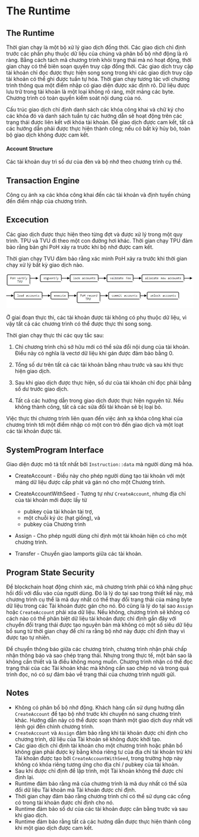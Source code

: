 # The Runtime

## The Runtime

Thời gian chạy là một bộ xử lý giao dịch đồng thời. Các giao dịch chỉ định trước các phần phụ thuộc dữ liệu của chúng và phân bổ bộ nhớ động là rõ ràng. Bằng cách tách mã chương trình khỏi trạng thái mà nó hoạt động, thời gian chạy có thể biên soạn quyền truy cập đồng thời. Các giao dịch truy cập tài khoản chỉ đọc được thực hiện song song trong khi các giao dịch truy cập tài khoản có thể ghi được tuần tự hóa. Thời gian chạy tương tác với chương trình thông qua một điểm nhập có giao diện được xác định rõ. Dữ liệu được lưu trữ trong tài khoản là một loại không rõ ràng, một mảng các byte. Chương trình có toàn quyền kiểm soát nội dung của nó.

Cấu trúc giao dịch chỉ định danh sách các khóa công khai và chữ ký cho các khóa đó và danh sách tuần tự các hướng dẫn sẽ hoạt động trên các trạng thái được liên kết với khóa tài khoản. Để giao dịch được cam kết, tất cả các hướng dẫn phải được thực hiện thành công; nếu có bất kỳ hủy bỏ, toàn bộ giao dịch không được cam kết.

#### Account Structure

Các tài khoản duy trì số dư của đèn và bộ nhớ theo chương trình cụ thể.

## Transaction Engine

Công cụ ánh xạ các khóa công khai đến các tài khoản và định tuyến chúng đến điểm nhập của chương trình.

## Excecution

Các giao dịch được thực hiện theo từng đợt và được xử lý trong một quy trình. TPU và TVU đi theo một con đường hơi khác. Thời gian chạy TPU đảm bảo rằng bản ghi PoH xảy ra trước khi bộ nhớ được cam kết.

Thời gian chạy TVU đảm bảo rằng xác minh PoH xảy ra trước khi thời gian chạy xử lý bất kỳ giao dịch nào.

![](https://github.com/nguyenxuanquang01/se06-24.5/blob/master/document/Solana/images/image9.JPG)

Ở giai đoạn thực thi, các tài khoản được tải không có phụ thuộc dữ liệu, vì vậy tất cả các chương trình có thể được thực thi song song.

Thời gian chạy thực thi các quy tắc sau:

1. Chỉ chương trình chủ sở hữu mới có thể sửa đổi nội dung của tài khoản. Điều này có nghĩa là vectơ dữ liệu khi gán được đảm bảo bằng 0.

2. Tổng số dư trên tất cả các tài khoản bằng nhau trước và sau khi thực hiện giao dịch.

3. Sau khi giao dịch được thực hiện, số dư của tài khoản chỉ đọc phải bằng số dư trước giao dịch.

4. Tất cả các hướng dẫn trong giao dịch được thực hiện nguyên tử. Nếu không thành công, tất cả các sửa đổi tài khoản sẽ bị loại bỏ.

Việc thực thi chương trình liên quan đến việc ánh xạ khóa công khai của chương trình tới một điểm nhập có một con trỏ đến giao dịch và một loạt các tài khoản được tải.

## SystemProgram Interface

Giao diện được mô tả tốt nhất bởi `Instruction::data` mà người dùng mã hóa.

- CreateAccount - Điều này cho phép người dùng tạo tài khoản với một mảng dữ liệu được cấp phát và gán nó cho một Chương trình.
- CreateAccountWithSeed - Tương tự như `CreateAccount`, nhưng địa chỉ của tài khoản mới được lấy từ 
    - pubkey của tài khoản tài trợ,
    - một chuỗi ký ức (hạt giống), và
    - pubkey của Chương trình

- Assign - Cho phép người dùng chỉ định một tài khoản hiện có cho một chương trình.
- Transfer - Chuyển giao lamports giữa các tài khoản.

## Program State Security

Để blockchain hoạt động chính xác, mã chương trình phải có khả năng phục hồi đối với đầu vào của người dùng. Đó là lý do tại sao trong thiết kế này, mã chương trình cụ thể là mã duy nhất có thể thay đổi trạng thái của mảng byte dữ liệu trong các Tài khoản được gán cho nó. Đó cũng là lý do tại sao `Assign` hoặc `CreateAccount` phải xóa dữ liệu. Nếu không, chương trình sẽ không có cách nào có thể phân biệt dữ liệu tài khoản được chỉ định gần đây với chuyển đổi trạng thái được tạo nguyên bản mà không có một số siêu dữ liệu bổ sung từ thời gian chạy để chỉ ra rằng bộ nhớ này được chỉ định thay vì được tạo tự nhiên.

Để chuyển thông báo giữa các chương trình, chương trình nhận phải chấp nhận thông báo và sao chép trạng thái. Nhưng trong thực tế, một bản sao là không cần thiết và là điều không mong muốn. Chương trình nhận có thể đọc trạng thái của các Tài khoản khác mà không cần sao chép nó và trong quá trình đọc, nó có sự đảm bảo về trạng thái của chương trình người gửi.

## Notes
- Không có phân bổ bộ nhớ động. Khách hàng cần sử dụng hướng dẫn `CreateAccount` để tạo bộ nhớ trước khi chuyển nó sang chương trình khác. Hướng dẫn này có thể được soạn thành một giao dịch duy nhất với lệnh gọi đến chính chương trình.
- `CreateAccount` và `Assign` đảm bảo rằng khi tài khoản được chỉ định cho chương trình, dữ liệu của Tài khoản sẽ không được khởi tạo.
- Các giao dịch chỉ định tài khoản cho một chương trình hoặc phân bổ không gian phải được ký bằng khóa riêng tư của địa chỉ tài khoản trừ khi Tài khoản được tạo bởi `CreateAccountWithSeed`, trong trường hợp này không có khóa riêng tương ứng cho địa chỉ / pubkey của tài khoản.
- Sau khi được chỉ định để lập trình, một Tài khoản không thể được chỉ định lại.
- Runtime đảm bảo rằng mã của chương trình là mã duy nhất có thể sửa đổi dữ liệu Tài khoản mà Tài khoản được chỉ định.
- Thời gian chạy đảm bảo rằng chương trình chỉ có thể sử dụng các cổng có trong tài khoản được chỉ định cho nó.
- Runtime đảm bảo số dư của các tài khoản được cân bằng trước và sau khi giao dịch.
- Runtime đảm bảo rằng tất cả các hướng dẫn được thực hiện thành công khi một giao dịch được cam kết.

